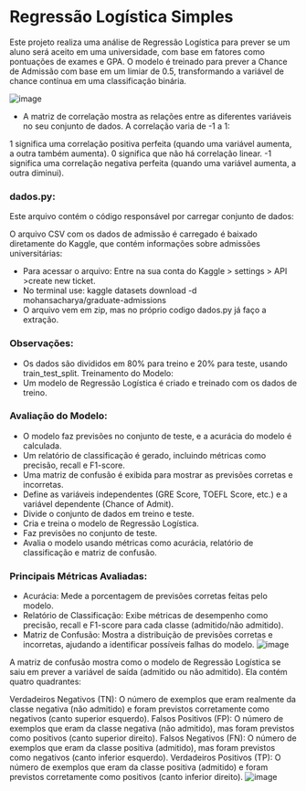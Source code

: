 # **Regressão Logística Simples**


Este projeto realiza uma análise de Regressão Logística para prever se um aluno será aceito em uma universidade, com base em fatores como pontuações de exames e GPA. O modelo é treinado para prever a Chance de Admissão com base em um limiar de 0.5, transformando a variável de chance contínua em uma classificação binária.

![image](https://github.com/user-attachments/assets/a7635313-7aa8-488f-a888-14cdcf9c47f3)
- A matriz de correlação mostra as relações entre as diferentes variáveis no seu conjunto de dados. A correlação varia de -1 a 1:

1 significa uma correlação positiva perfeita (quando uma variável aumenta, a outra também aumenta).
0 significa que não há correlação linear.
-1 significa uma correlação negativa perfeita (quando uma variável aumenta, a outra diminui).

### dados.py:
Este arquivo contém o código responsável por carregar conjunto de dados:

O arquivo CSV com os dados de admissão é carregado é baixado diretamente do Kaggle, que contém informações sobre admissões universitárias:
- Para acessar o arquivo: Entre na sua conta do Kaggle > settings > API >create new ticket.
- No terminal use: kaggle datasets download -d mohansacharya/graduate-admissions
- O arquivo vem em zip, mas no próprio codigo dados.py já faço a extração.

### Observações:
- Os dados são divididos em 80% para treino e 20% para teste, usando train_test_split.
Treinamento do Modelo:
- Um modelo de Regressão Logística é criado e treinado com os dados de treino.

### Avaliação do Modelo:
- O modelo faz previsões no conjunto de teste, e a acurácia do modelo é calculada.
- Um relatório de classificação é gerado, incluindo métricas como precisão, recall e F1-score.
- Uma matriz de confusão é exibida para mostrar as previsões corretas e incorretas.
- Define as variáveis independentes (GRE Score, TOEFL Score, etc.) e a variável dependente (Chance of Admit).
- Divide o conjunto de dados em treino e teste.
- Cria e treina o modelo de Regressão Logística.
- Faz previsões no conjunto de teste.
- Avalia o modelo usando métricas como acurácia, relatório de classificação e matriz de confusão.

### Principais Métricas Avaliadas:
- Acurácia: Mede a porcentagem de previsões corretas feitas pelo modelo.
- Relatório de Classificação: Exibe métricas de desempenho como precisão, recall e F1-score para cada classe (admitido/não admitido).
- Matriz de Confusão: Mostra a distribuição de previsões corretas e incorretas, ajudando a identificar possíveis falhas do modelo.
![image](https://github.com/user-attachments/assets/2b15beea-5f28-4797-b344-acf451d22b54)

A matriz de confusão mostra como o modelo de Regressão Logística se saiu em prever a variável de saída (admitido ou não admitido). Ela contém quatro quadrantes:

Verdadeiros Negativos (TN): O número de exemplos que eram realmente da classe negativa (não admitido) e foram previstos corretamente como negativos (canto superior esquerdo).
Falsos Positivos (FP): O número de exemplos que eram da classe negativa (não admitido), mas foram previstos como positivos (canto superior direito).
Falsos Negativos (FN): O número de exemplos que eram da classe positiva (admitido), mas foram previstos como negativos (canto inferior esquerdo).
Verdadeiros Positivos (TP): O número de exemplos que eram da classe positiva (admitido) e foram previstos corretamente como positivos (canto inferior direito).
![image](https://github.com/user-attachments/assets/6fd94869-4788-470a-ac56-26a9eeaa8bbc)


